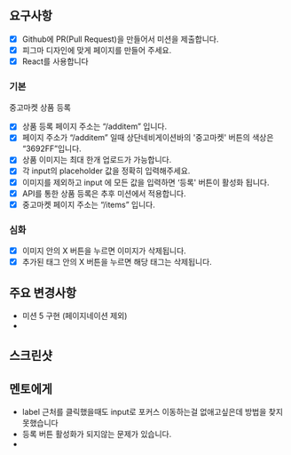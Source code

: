 ## 요구사항

- [x] Github에 PR(Pull Request)을 만들어서 미션을 제출합니다.
- [x] 피그마 디자인에 맞게 페이지를 만들어 주세요.
- [x] React를 사용합니다

### 기본

중고마켓
상품 등록

- [x] 상품 등록 페이지 주소는 “/additem” 입니다.
- [x] 페이지 주소가 “/additem” 일때 상단네비게이션바의 '중고마켓' 버튼의 색상은 “3692FF”입니다.
- [x] 상품 이미지는 최대 한개 업로드가 가능합니다.
- [x] 각 input의 placeholder 값을 정확히 입력해주세요.
- [x] 이미지를 제외하고 input 에 모든 값을 입력하면 ‘등록' 버튼이 활성화 됩니다.
- [x] API를 통한 상품 등록은 추후 미션에서 적용합니다.
- [x] 중고마켓 페이지 주소는 “/items” 입니다.

### 심화

- [x] 이미지 안의 X 버튼을 누르면 이미지가 삭제됩니다.
- [x] 추가된 태그 안의 X 버튼을 누르면 해당 태그는 삭제됩니다.

## 주요 변경사항

- 미션 5 구현 (페이지네이션 제외)
-

## 스크린샷

## 멘토에게

- label 근처를 클릭했을때도 input로 포커스 이동하는걸 없애고싶은데 방법을 찾지못했습니다
- 등록 버튼 활성화가 되지않는 문제가 있습니다.
-
